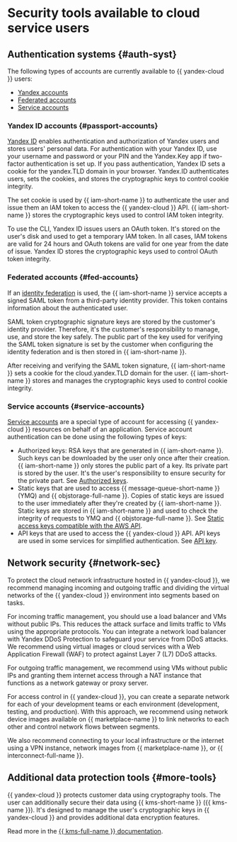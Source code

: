 # Security tools available to cloud service users

## Authentication systems {#auth-syst}

The following types of accounts are currently available to {{ yandex-cloud }} users:

* [Yandex accounts](#passport-accounts)
* [Federated accounts](#fed-accounts)
* [Service accounts](#service-accounts)

### Yandex ID accounts {#passport-accounts}

[Yandex ID](https://yandex.com/support/passport/index.html) enables authentication and authorization of Yandex users and stores users' personal data. For authentication with your Yandex ID, use your username and password or your PIN and the Yandex.Key app if two-factor authentication is set up. If you pass authentication, Yandex ID sets a cookie for the yandex.TLD domain in your browser. Yandex.ID authenticates users, sets the cookies, and stores the cryptographic keys to control cookie integrity.

The set cookie is used by {{ iam-short-name }} to authenticate the user and issue them an IAM token to access the {{ yandex-cloud }} API. {{ iam-short-name }} stores the cryptographic keys used to control IAM token integrity.

To use the CLI, Yandex ID issues users an OAuth token. It's stored on the user's disk and used to get a temporary IAM token. In all cases, IAM tokens are valid for 24 hours and OAuth tokens are valid for one year from the date of issue. Yandex ID stores the cryptographic keys used to control OAuth token integrity.

### Federated accounts {#fed-accounts}

If an [identity federation](../iam/concepts/federations.md) is used, the {{ iam-short-name }} service accepts a signed SAML token from a third-party identity provider. This token contains information about the authenticated user.

SAML token cryptographic signature keys are stored by the customer's identity provider. Therefore, it's the customer's responsibility to manage, use, and store the key safely. The public part of the key used for verifying the SAML token signature is set by the customer when configuring the identity federation and is then stored in {{ iam-short-name }}.

After receiving and verifying the SAML token signature, {{ iam-short-name }} sets a cookie for the cloud.yandex.TLD domain for the user. {{ iam-short-name }} stores and manages the cryptographic keys used to control cookie integrity.

### Service accounts {#service-accounts}

[Service accounts](../iam/concepts/users/service-accounts.md) are a special type of account for accessing {{ yandex-cloud }} resources on behalf of an application. Service account authentication can be done using the following types of keys:

* Authorized keys: RSA keys that are generated in {{ iam-short-name }}. Such keys can be downloaded by the user only once after their creation. {{ iam-short-name }} only stores the public part of a key. Its private part is stored by the user. It's the user's responsibility to ensure security for the private part. See [Authorized keys](../iam/concepts/authorization/key.md).
* Static keys that are used to access {{ message-queue-short-name }} (YMQ) and {{ objstorage-full-name }}. Copies of static keys are issued to the user immediately after they're created by {{ iam-short-name }}. Static keys are stored in {{ iam-short-name }} and used to check the integrity of requests to YMQ and {{ objstorage-full-name }}. See [Static access keys compatible with the AWS API](../iam/concepts/authorization/access-key.md).
* API keys that are used to access the {{ yandex-cloud }} API. API keys are used in some services for simplified authentication. See [API key](../iam/concepts/authorization/api-key.md).

## Network security {#network-sec}

To protect the cloud network infrastructure hosted in {{ yandex-cloud }}, we recommend managing incoming and outgoing traffic and dividing the virtual networks of the {{ yandex-cloud }} environment into segments based on tasks.

For incoming traffic management, you should use a load balancer and VMs without public IPs. This reduces the attack surface and limits traffic to VMs using the appropriate protocols. You can integrate a network load balancer with Yandex DDoS Protection to safeguard your service from DDoS attacks. We recommend using virtual images or cloud services with a Web Application Firewall (WAF) to protect against Layer 7 (L7) DDoS attacks.

For outgoing traffic management, we recommend using VMs without public IPs and granting them internet access through a NAT instance that functions as a network gateway or proxy server.

For access control in {{ yandex-cloud }}, you can create a separate network for each of your development teams or each environment (development, testing, and production). With this approach, we recommend using network device images available on {{ marketplace-name }} to link networks to each other and control network flows between segments.

We also recommend connecting to your local infrastructure or the internet using a VPN instance, network images from {{ marketplace-name }}, or {{ interconnect-full-name }}.

## Additional data protection tools {#more-tools}

{{ yandex-cloud }} protects customer data using cryptography tools. The user can additionally secure their data using {{ kms-short-name }} ({{ kms-name }}). It's designed to manage the user's cryptographic keys in {{ yandex-cloud }} and provides additional data encryption features.

Read more in the [{{ kms-full-name }} documentation](../kms/).
